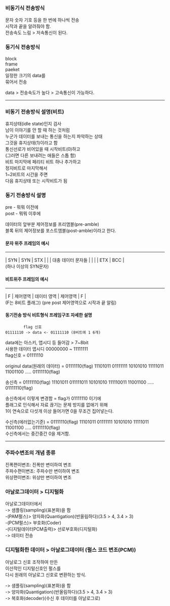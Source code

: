 ### 비동기식 전송방식  
  
문자 숫자 기호 등을 한 번에 하나씩 전송  
시작과 끝을 알려줘야 함.   
전송속도 느림 > 저속통신이 된다.  
  
### 동기식 전송방식  
block  
frame  
paeket  
일정한 크기의 data를  
묶어서 전송  
  
data > 전송속도가 높다 > 고속통신이 가능하다.  
  
*** 

### 비동기 전송방식 설명(비트) 

휴지상태(idle state)인지 검사  
남이 이야기를 안 할 때 하는 것처럼  
누군가 데이터를 보내는 통신을 하는지 파악하는 상태  
그것을 휴지상태(1)이라고 함  
통신선로가 비어있을 때 시작비트(0)하고  
(그러면 다른 보내려는 애들은 스톱 함)  
비트 마지막에 페리티 비트 하나 추가하고  
정지비트로 마지막해서  
1~2비트의 시간을 주면  
다음 휴지상태 또는 시작비트가 됨  
  
### 동기 전송방식 설명 

pre - 뭐뭐 이전에  
post - 뭐뭐 이후에  
  
데이터의 앞부분 제어정보를 프리앰블(pre-amble)  
블록 뒤의 제어정보를 포스트앰블(post-amble)이라고 한다.  
  
#### 문자 위주 프레임의 예시 
___________________________________________________________  
| SYN | SYN | STX | | | 대충 데이터 문자들 | | | | ETX | BCC |   
(하나 이상의 SYN문자)  
  
#### 비트위주 프레임의 예시 
___________________________________________  
| F | 제어영역 | 데이터 영역 | 제어영역 | F |  
(F는 8비트 플래그) (pre post 제어영역으로 시작과 끝 알림)  
  
#### 동기전송 방식 비트형식 프레임구조 자세한 설명 
``` 
		flag 신호 
01111110 -> data <- 01111110 (8비트에 1 6개) 
```
data에는 아스키, 앱시디 등 들어감 > 7~8bit  
사용한 데이터 앱시디 00000000 ~ 11111111  
flag신호 = 01111110  
  
originul data(원래의 데이터) = 01111110(flag) 11101011 01111111 
10101010 11111011 11001100 ..... 01111110(flag)  
  
송신측 = 01111110(flag) 11101011 011111011 10101010 111110011 11001100 ..... 01111110(flag)  
  
송신측에서 이렇게 변경함 = flag가 01111110 이기에  
플래그로 인식해서 자료 끊기는 문제 방지를 없애기 위해  
1이 연속으로 다섯개 이상 들어가면 0을 무조건 집어넣는다.  
  
수신측(에러없는기준) = 01111110(flag) 11101011 01111111 
10101010 11111011 11001100 ..... 01111110(flag)  
수신측에서는 중간중간 0을 제거함.  
  
*** 

### 주파수변조의 개념 종류 
진폭편이변조: 진폭만 변이하여 변조  
주파수편이변조: 주파수만 변이하여 변조  
위상편이변조: 위상만 변이하여 변조  
  
### 아날로그데이터 > 디지털화 
아날로그데이터에서  
-> 샘플링(sampling)(표본화)을 함  
-(PAM펄스)> 양자화(Quantigation)(반올림하다)(3.5 > 4, 3.4 > 3)  
-(PCM펄스)> 부호화(Coder)  
-(디지털데이터PCM출력)> 선로부호화(디지털화)  
-> 데이터 전송  
  
### 디지털화한 데이터 > 아날로그데이터 (펄스 코드 변조(PCM)) 
아날로그 신호 조작하여 만든  
이산적인 디지털신호인 펄스를  
다시 원래의 아날로그 신호로 변환하는 방식.  
  
-> 샘플링(sampling)(표본화)을 함  
-> 양자화(Quantigation)(반올림하다)(3.5 > 4, 3.4 > 3)  
-> 복호화(decoder)(수신 후 데이터를 아날로그로)  
